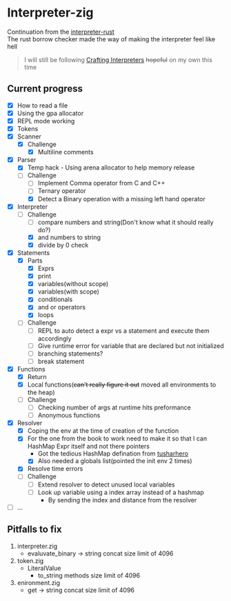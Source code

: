 # Interpreter-zig

Continuation from the [interpreter-rust](https://github.com/tushyagupta81/interpreter-rust)\
The rust borrow checker made the way of making the interpreter feel like hell
> I will still be following [Crafting Interpreters](https://craftinginterpreters.com/) ~~hopeful~~ on my own this time

## Current progress
- [x] How to read a file
- [x] Using the gpa allocator
- [x] REPL mode working
- [x] Tokens
- [x] Scanner
    - [x] Challenge
        - [x] Multiline comments
- [x] Parser
    - [x] Temp hack - Using arena allocator to help memory release
    - [ ] Challenge
        - [ ] Implement Comma operator from C and C++
        - [ ] Ternary operator
        - [x] Detect a Binary operation with a missing left hand operator
- [x] Interpreter
    - [ ] Challenge
        - [ ] compare numbers and string(Don't know what it should really do?)
        - [x] and numbers to string
        - [x] divide by 0 check
- [x] Statements
    - [x] Parts
        - [x] Exprs
        - [x] print
        - [x] variables(without scope)
        - [x] variables(with scope)
        - [x] conditionals
        - [x] and or operators
        - [x] loops
    - [ ] Challenge
        - [ ] REPL to auto detect a expr vs a statement and execute them accordingly
        - [ ] Give runtime error for variable that are declared but not initialized
        - [ ] branching statements?
        - [ ] break statement
- [x] Functions
    - [x] Return
    - [x] Local functions(~~can't really figure it out~~ moved all environments to the heap)
    - [ ] Challenge
        - [ ] Checking number of args at runtime hits preformance
        - [ ] Anonymous functions
- [x] Resolver
    - [x] Coping the env at the time of creation of the function
    - [x] For the one from the book to work need to make it so that I can HashMap Expr itself and not there pointers
        - Got the tedious HashMap defination from [tusharhero](https://github.com/tusharhero/zlox/tree/master)
        - [x] Also needed a globals list(pointed the init env 2 times)
    - [x] Resolve time errors
    - [ ] Challenge
        - [ ] Extend resolver to detect unused local variables
        - [ ] Look up variable using a index array instead of a hashmap
            - By sending the index and distance from the resolver
- [ ] ...

## Pitfalls to fix

1. interpreter.zig
    - evaluvate_binary -> string concat size limit of 4096
2. token.zig
    - LiteralValue
        - to_string methods size limit of 4096
3. enironment.zig
    - get -> string concat size limit of 4096
